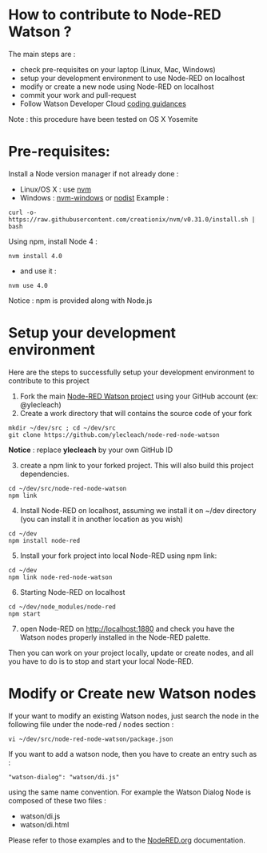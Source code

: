 
# How to contribute to Node-RED Watson ?
The main steps are :
* check pre-requisites on your laptop (Linux, Mac, Windows)
* setup your development environment to use Node-RED on localhost
* modify or create a new node using Node-RED on localhost
* commit your work and pull-request
* Follow Watson Developer Cloud [coding guidances](https://github.com/watson-developer-cloud/api-guidelines)

Note : this procedure have been tested on OS X Yosemite

# Pre-requisites: 

Install a Node version manager if not already done :
- Linux/OS X : use [nvm](https://github.com/creationix/nvm)
- Windows : [nvm-windows](https://github.com/coreybutler/nvm-windows) or [nodist](https://github.com/marcelklehr/nodist)
Example :
```
curl -o- https://raw.githubusercontent.com/creationix/nvm/v0.31.0/install.sh | bash
```
Using npm, install Node 4 :
```
nvm install 4.0
```
- and use it :
```
nvm use 4.0
```
Notice : npm is provided along with Node.js

# Setup your development environment
Here are the steps to successfully setup your development environment to contribute to this project

1. Fork the main [Node-RED Watson project](https://github.com/node-red/node-red-node-watson) using your GitHub account (ex: @ylecleach)
2. Create a work directory that will contains the source code of your fork
```
mkdir ~/dev/src ; cd ~/dev/src
git clone https://github.com/ylecleach/node-red-node-watson
```
**Notice** : replace **ylecleach** by your own GitHub ID

3. create a npm link to your forked project. This will also build this project dependencies.
```
cd ~/dev/src/node-red-node-watson
npm link
```

4. Install Node-RED on localhost, assuming we install it on ~/dev directory (you can install it in another location as you wish)
```
cd ~/dev
npm install node-red
```

5. Install your fork project into local Node-RED using npm link:
```
cd ~/dev
npm link node-red-node-watson
```

6. Starting Node-RED on localhost
```
cd ~/dev/node_modules/node-red
npm start
```

7. open Node-RED on [http://localhost:1880](http://localhost:1880) and check you have the Watson nodes properly installed in the Node-RED palette.

Then you can work on your project locally, update or create nodes, and all you have to do is to stop and start your local Node-RED.

# Modify or Create new Watson nodes

If your want to modify an existing Watson nodes, just search the node in the following file under the node-red /  nodes section :
```
vi ~/dev/src/node-red-node-watson/package.json
```

If you want to add a watson node, then you have to create an entry such as :
```
"watson-dialog": "watson/di.js"
```
using the same name convention. For example the Watson Dialog Node is composed of these two files :
- watson/di.js
- watson/di.html

Please refer to those examples and to the [NodeRED.org](http://nodered.org/docs/creating-nodes/) documentation.

